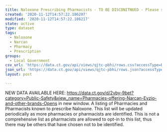 ```yaml
---
title: Naloxone Prescribing Pharmacists - TO BE DISCONITNUED - Please see description
created: '2020-11-12T14:57:22.186207'
modified: '2020-11-12T14:57:22.186217'
state: active
type: dataset
tags:
  - Naloxone
  - Narcan
  - Pharmacy
  - Prescription
groups:
  - Local Government
csv_url: 'https://data.ct.gov/api/views/qjtc-pbhi/rows.csv?accessType=DOWNLOAD'
json_url: 'https://data.ct.gov/api/views/qjtc-pbhi/rows.json?accessType=DOWNLOAD'
layout: post

---
```

NEW DATA AVAILABLE HERE: https://data.ct.gov/d/2vby-9bet?category=Public-Safety&view_name=Pharmacies-offering-Narcan-Evzio-and-other-brands-Opens in new window. A listing of Pharmacies and Pharmacists known to prescribe Naloxone. This list will be updated periodically as more pharmacies or pharmacists are identified. This is not a comprehensive list as pharmacists are allowed to opt-in to this list, thus there may be others that have chosen not to be identified.
